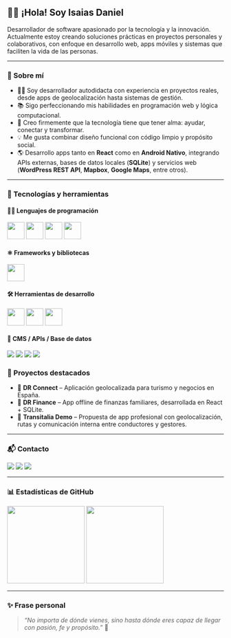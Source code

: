 ## 👨‍💻 ¡Hola! Soy Isaias Daniel

Desarrollador de software apasionado por la tecnología y la innovación. Actualmente estoy creando soluciones prácticas en proyectos personales y colaborativos, con enfoque en desarrollo web, apps móviles y sistemas que faciliten la vida de las personas.

---

### 🚀 Sobre mí

- 👨‍💻 Soy desarrollador autodidacta con experiencia en proyectos reales, desde apps de geolocalización hasta sistemas de gestión.
- 📚 Sigo perfeccionando mis habilidades en programación web y lógica computacional.
- 🧠 Creo firmemente que la tecnología tiene que tener alma: ayudar, conectar y transformar.
- 💡 Me gusta combinar diseño funcional con código limpio y propósito social.
- 🌎 Desarrollo apps tanto en **React** como en **Android Nativo**, integrando APIs externas, bases de datos locales (**SQLite**) y servicios web (**WordPress REST API**, **Mapbox**, **Google Maps**, entre otros).

---

### 🧰 Tecnologías y herramientas

#### 👨‍💻 Lenguajes de programación
<p>
  <img src="https://cdn.jsdelivr.net/gh/devicons/devicon/icons/javascript/javascript-original.svg" width="40" height="40"/>
  <img src="https://cdn.jsdelivr.net/gh/devicons/devicon/icons/java/java-original.svg" width="40" height="40"/>
  <img src="https://cdn.jsdelivr.net/gh/devicons/devicon/icons/html5/html5-original.svg" width="40" height="40"/>
  <img src="https://cdn.jsdelivr.net/gh/devicons/devicon/icons/css3/css3-original.svg" width="40" height="40"/>
</p>

#### ⚛️ Frameworks y bibliotecas
<p>
  <img src="https://cdn.jsdelivr.net/gh/devicons/devicon/icons/react/react-original.svg" width="40" height="40"/>
</p>

#### 🛠️ Herramientas de desarrollo
<p>
  <img src="https://cdn.jsdelivr.net/gh/devicons/devicon/icons/git/git-original.svg" width="40" height="40"/>
  <img src="https://cdn.jsdelivr.net/gh/devicons/devicon/icons/github/github-original.svg" width="40" height="40"/>
  <img src="https://cdn.jsdelivr.net/gh/devicons/devicon/icons/vscode/vscode-original.svg" width="40" height="40"/>
</p>

#### 🧩 CMS / APIs / Base de datos
<p>
  <img src="https://img.shields.io/badge/WordPress-21759B?style=for-the-badge&logo=wordpress&logoColor=white"/>
  <img src="https://img.shields.io/badge/SQLite-003B57?style=for-the-badge&logo=sqlite&logoColor=white"/>
  <img src="https://img.shields.io/badge/Mapbox-000000?style=for-the-badge&logo=mapbox&logoColor=white"/>
  <img src="https://img.shields.io/badge/Google%20Maps-4285F4?style=for-the-badge&logo=googlemaps&logoColor=white"/>
</p>


### 📂 Proyectos destacados

- 🎯 **DR Connect** – Aplicación geolocalizada para turismo y negocios en España.  
- 💸 **DR Finance** – App offline de finanzas familiares, desarrollada en React + SQLite.  
- 🚌 **Transitalia Demo** – Propuesta de app profesional con geolocalización, rutas y comunicación interna entre conductores y gestores.  

---

### 📬 Contacto

<a href="mailto:isaiasdaniel612@gmail.com"><img src="https://img.shields.io/badge/Gmail-D14836?style=for-the-badge&logo=gmail&logoColor=white"></a>
<a href="https://www.linkedin.com/in/isaias-daniel-05b68a78" target="_blank"><img src="https://img.shields.io/badge/-LinkedIn-%230077B5?style=for-the-badge&logo=linkedin&logoColor=white"></a> 
<a href="https://portfolio.drpublicidadmarketing.com/" target="_blank"><img src="https://img.shields.io/badge/-Mi_Portafolio-blue?style=for-the-badge&logo=vercel&logoColor=white"></a>

---

### 📊 Estadísticas de GitHub

<div>
  <img height="180em" src="https://github-readme-stats.vercel.app/api/top-langs/?username=isaiasdaniel&layout=compact&langs_count=7&theme=dracula"/>
  <img height="180em" src="https://github-readme-stats.vercel.app/api?username=isaiasdaniel&show_icons=true&theme=dracula&include_all_commits=true&count_private=true"/>
</div>

---

### ✨ Frase personal

> *“No importa de dónde vienes, sino hasta dónde eres capaz de llegar con pasión, fe y propósito.”* 🚀
